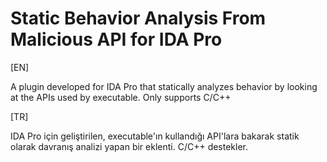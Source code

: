 # Static Behavior Analysis From Malicious API for IDA Pro
[EN]

A plugin developed for IDA Pro that statically analyzes behavior by looking at the APIs used by executable. Only supports C/C++

[TR]

IDA Pro için geliştirilen, executable'ın kullandığı API'lara bakarak statik olarak davranış analizi yapan bir eklenti. C/C++ destekler.